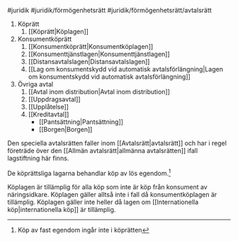 #juridik #juridik/förmögenhetsrätt #juridik/förmögenhetsrätt/avtalsrätt 

1. Köprätt
	1. [[Köprätt|Köplagen]]
2. Konsumentköprätt
	1. [[Konsumentköprätt|Konsumentköplagen]]
	2. [[Konsumenttjänstlagen|Konsumenttjänstlagen]]
	3. [[Distansavtalslagen|Distansavtalslagen]]
	4. [[Lag om konsumentskydd vid automatisk avtalsförlängning|Lagen om konsumentskydd vid automatisk avtalsförlängning]]
3. Övriga avtal
	1. [[Avtal inom distribution|Avtal inom distribution]]
	3. [[Uppdragsavtal]]
	2. [[Upplåtelse]]
	4. [[Kreditavtal]]
		- [[Pantsättning|Pantsättning]]
		- [[Borgen|Borgen]]

Den speciella avtalsrätten faller inom [[Avtalsrätt|avtalsrätt]] och har i regel företräde över den [[Allmän avtalsrätt|allmänna avtalsrätten]] ifall lagstiftning här finns.

De köprättsliga lagarna behandlar köp av lös egendom.[^1]

Köplagen är tillämplig för alla köp som inte är köp från konsument av näringsidkare. Köplagen gäller alltså inte i fall då konsumentköplagen är tillämplig. Köplagen gäller inte heller då lagen om [[Internationella köp|internationella köp]] är tillämplig.

[^1]: Köp av fast egendom ingår inte i köprätten